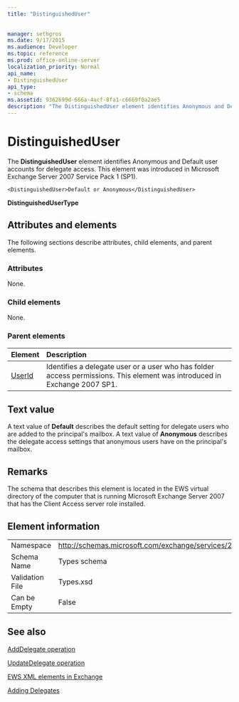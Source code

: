 ```yaml
---
title: "DistinguishedUser"
 
 
manager: sethgros
ms.date: 9/17/2015
ms.audience: Developer
ms.topic: reference
ms.prod: office-online-server
localization_priority: Normal
api_name:
- DistinguishedUser
api_type:
- schema
ms.assetid: 9362699d-666a-4acf-8fa1-c6669f0a2ae5
description: "The DistinguishedUser element identifies Anonymous and Default user accounts for delegate access. This element was introduced in Microsoft Exchange Server 2007 Service Pack 1 (SP1)."
---
```


# DistinguishedUser

The **DistinguishedUser** element identifies Anonymous and Default user accounts for delegate access. This element was introduced in Microsoft Exchange Server 2007 Service Pack 1 (SP1). 
  
```
<DistinguishedUser>Default or Anonymous</DistinguishedUser>
```

 **DistinguishedUserType**
## Attributes and elements

The following sections describe attributes, child elements, and parent elements.
  
### Attributes

None.
  
### Child elements

None.
  
### Parent elements

|**Element**|**Description**|
|:-----|:-----|
|[UserId](userid.md) <br/> |Identifies a delegate user or a user who has folder access permissions. This element was introduced in Exchange 2007 SP1.  <br/> |
   
## Text value

A text value of **Default** describes the default setting for delegate users who are added to the principal's mailbox. A text value of **Anonymous** describes the delegate access settings that anonymous users have on the principal's mailbox. 
  
## Remarks

The schema that describes this element is located in the EWS virtual directory of the computer that is running Microsoft Exchange Server 2007 that has the Client Access server role installed.
  
## Element information

|||
|:-----|:-----|
|Namespace  <br/> |http://schemas.microsoft.com/exchange/services/2006/types  <br/> |
|Schema Name  <br/> |Types schema  <br/> |
|Validation File  <br/> |Types.xsd  <br/> |
|Can be Empty  <br/> |False  <br/> |
   
## See also



[AddDelegate operation](adddelegate-operation.md)
  
[UpdateDelegate operation](updatedelegate-operation.md)


[EWS XML elements in Exchange](ews-xml-elements-in-exchange.md)


[Adding Delegates](http://msdn.microsoft.com/library/3a744150-66a3-4a13-9433-793603ba5038%28Office.15%29.aspx)

